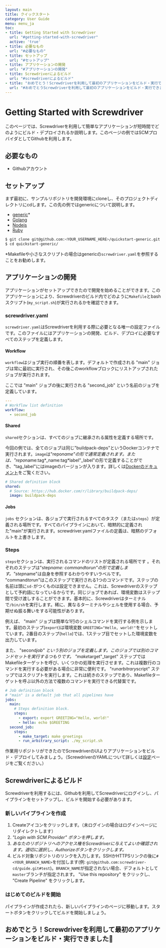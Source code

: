 ```yaml
---
layout: main
title: クイックスタート
category: User Guide
menu: menu_ja
toc:
- title: Getting Started with Screwdriver
  url: "#getting-started-with-screwdriver"
  active: 'true'
- title: 必要なもの
  url: "#必要なもの"
- title: セットアップ
  url: "#セットアップ"
- title: アプリケーションの開発
  url: "#アプリケーションの開発"
- title: Screwdriverによるビルド
  url: "#screwdriverによるビルド"
- title: "おめでとう！Screwdriverを利用して最初のアプリケーションをビルド・実行できました\U0001F389"
  url: "#おめでとうScrewdriverを利用して最初のアプリケーションをビルド・実行できました"
---
```


# Getting Started with Screwdriver

このページでは、Screwdriverを利用して簡単なアプリケーションが短時間でどのようにビルド・デプロイされるか説明します。このページの例ではSCMプロバイダとしてGithubを利用します。

## 必要なもの

- Githubアカウント

## セットアップ

まず最初に、サンプルリポジトリを開発環境にcloneし、そのプロジェクトディレクトリにcdします。この先の例ではgenericについて説明します。

- [generic](https://github.com/screwdriver-cd-test/quickstart-generic)*
- [Golang](https://github.com/screwdriver-cd-test/quickstart-golang)
- [Nodejs](https://github.com/screwdriver-cd-test/quickstart-nodejs)
- [Ruby](https://github.com/screwdriver-cd-test/quickstart-ruby)

```bash
$ git clone git@github.com:<YOUR_USERNAME_HERE>/quickstart-generic.git
$ cd quickstart-generic/
```

*Makefileや小さなスクリプトの場合はgenericの`screwdriver.yaml`を参照することをお勧めします。

## アプリケーションの開発

アプリケーションがセットアップできたので開発を始めることができます。このアプリケーションにより、Screwdriverのビルド内でどのように`Makefile`とbashスクリプト(`my_script.sh`)が実行されるかを確認できます。

### screwdriver.yaml

`screwdriver.yaml`はScrewdriverを利用する際に必要となる唯一の設定ファイルです。このファイルにはアプリケーションの開発、ビルド、デプロイに必要なすべてのステップを定義します。

#### Workflow

`workflow`はジョブ実行の順番を表します。デフォルトで作成される "main" ジョブは常に最初に実行され、その後このworkflowブロックにリストアップされたジョブが実行されます。

ここでは "main" ジョブの後に実行される "second_job" という名前のジョブを定義しています。

```yaml
---
# Workflow list definition
workflow:
  - second_job
```

#### Shared

`shared`セクションは、すべてのジョブに継承される属性を定義する場所です。

今回の例では、全てのジョブは同じ"buildpack-deps"というDockerコンテナで実行されます。`image`は"repo*name"の形で通常定義されます。または、"repo*name:tag*_name:tag*label"_label"の形で定義することができ、"tag_label"にはimageのバージョンが入ります。詳しくは[Dockerのドキュメント](https://docs.docker.com/engine/reference/commandline/pull/#pull-an-image-from-docker-hub)をご覧ください。

```yaml
# Shared definition block
shared:
  # Source: https://hub.docker.com/r/library/buildpack-deps/
  image: buildpack-deps
```

#### Jobs

`jobs` セクションは、各ジョブで実行されるすべてのタスク（または`steps`）が定義される場所です。すべてのパイプラインにおいて、暗黙的に定義された"main"が実行されます。screwdriver.yamlファイルの定義は、暗黙のデフォルトを上書きします。

### Steps

`steps`セクションは、実行されるコマンドのリストが定義される場所です
。それぞれのステップは"step*name: command*to*run"の形で定義します。"step*name"は自身を参照するわかりやすいラベルです。
"command*to*run"はこのステップで実行される1つのコマンドです。ステップの名前は頭に`sd-`がつくものは設定できません。これは、Screwdriverのステップとして予約語になっているからです。同じジョブであれば、環境変数はステップ間で受け渡しすることができます。基本的に、Screwdriverはターミナルで`/bin/sh`を実行します。稀に、異なるターミナルやシェルを使用する場合、予期せぬ振る舞いをする可能性があります。

例えば、 "main" ジョブは簡単な1行のシェルコマンドを実行する例を示します。最初のステップ(`export`)は環境変数 `GREETING="Hello, world!"`をセットしています。2番目のステップ(`hello`)では、1ステップ目でセットした環境変数を出力しています。

また、 "second*job" という別のジョブを定義します。このジョブでは別のコマンドセットを実行するつもりです。 "make*target"_target" ステップではMakefileターゲットを呼び、いくつかの処理を実行させます。これは複数行のコマンドを実行する必要がある場合に非常に便利です。 
"run*arbitrary*script"  ステップではスクリプトを実行します。これは続きのステップであり、Makefileターゲットを呼ぶ以外の方法で複数のコマンドを実行できる代替案です。

```yaml
# Job definition block
# "main" is a default job that all pipelines have
jobs:
  main:
    # Steps definition block.
    steps:
      - export: export GREETING="Hello, world!"
      - hello: echo $GREETING
  second_job:
    steps:
      - make_target: make greetings
      - run_arbitrary_script: ./my_script.sh
```

作業用リポジトリができたのでScrewdriverのUIよりアプリケーションをビルド・デプロイしてみましょう。（ScrewdriverのYAMLについて詳しくは[設定](./configuration)ページをご覧ください。）

## Screwdriverによるビルド

Screwdriverを利用するには、Githubを利用してScrewdriverにログインし、パイプラインをセットアップし、ビルドを開始する必要があります。

### 新しいパイプラインを作成

1. Createアイコンをクリックします。（未ログインの場合はログインページにリダイレクトします）
2. *"Login with SCM Provider" ボタンを押します。*
3. *あなたのリポジトリへのアクセス権をScrewdriverに与えてよいか確認されます。適切に選択し、Authorizeボタンをクリックします。*
4. ビルド対象リポジトリのリンクを入力します。SSHかHTTPSリンクの後に`#<YOUR_BRANCH_NAME>`を付加します(例: `git@github.com:screwdriver-cd/guide.git#test`)。`BRANCH_NAME`が指定されない場合、デフォルトとして`master`ブランチが指定されます。 "Use this repository" をクリックし、 ”Create Pipeline" をクリックします。

### はじめてのビルドを開始

パイプラインが作成されたら、新しいパイプラインのページに移動します。スタートボタンをクリックしてビルドを開始しましょう。

## おめでとう！Screwdriverを利用して最初のアプリケーションをビルド・実行できました🎉
